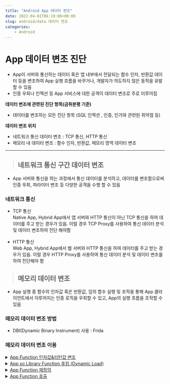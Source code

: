 ```yaml
---
title: "Android App 데이터 변조"
date: 2022-04-01T06:19:08+09:00
slug: android/data 데이터 변조
categories: 
    - Android
---
```

# App 데이터 변조 진단
- App이 서버와 통신하는 데이터 혹은 앱 내부에서 전달되는 함수 인자, 반환값 데이터 등을 변조하여 App 실행 흐름을 바꾸거나, 개발자가 의도하지 않은 동작을 유발할 수 있음
- 인증 우회나 인젝션 등 App 서비스에 대한 공격이 데이터 변조로 주로 이루어짐

**데이터 변조에 관련된 진단 항목(금취분평 기준)**
- 데이터를 변조하는 모든 진단 항목 (SQL 인젝션 , 인증, 인가와 관련된 취약점 등)

**데이터 변조 위치**
- 네트워크 통신 데이터 변조 : TCP 통신, HTTP 통신
- 메모리 내 데이터 변조 : 함수 인자, 반환값, 메모리 영역 데이터 변조
- - -
>## 네트워크 통신 구간 데이터 변조
- App 서버와 통신을 하는 과정에서 통신 데이터를 분석하고, 데이터를 변조함으로써 인증 우회, 파라미터 변조 등 다양한 공격을 수행 할 수 있음

### 네트워크 통신
- TCP 통신  
Native App, Hybrid App에서 앱 서버와 HTTP 통신이 아닌 TCP 통신을 하여 데이터를 주고 받는 경우가 있음. 이럴 경우 TCP Proxy를 사용하여 통신 데이터 분석 및 데이터 변조하여 진단 해야함<br></br>
- HTTP 통신  
Web App, Hybrid App에서 웹 서버와 HTTP 통신을 하여 데이터를 주고 받는 경우가 있음. 이럴 경우 HTTP Proxy를 사용하여 통신 데이터 분석 및 데이터 변조를 하여 진단해야 함

>## 메모리 데이터 변조
- App 실행 중 함수의 인자값 혹은 반환값, 임의 함수 실행 및 조작을 통해 App 클라이언트에서 이루어지는 인증 로직을 우회할 수 있고, App의 실행 흐름을 조작할 수 있음

### 메모리 데이터 변조 방법
- DBI(Dynamic Binary Instrument) 사용 : Frida

### 메모리 데이터 변조 이용
<details>
<summary><U>App Function 인자값&리턴값 변조</U></summary>
<div mardown="1">

![](tampering1.png)
</div>
</details>

<details>
<summary><U>App so Library Function 후킹 (Dynamic Load)</U></summary>
<div markdown="1">

```js
// 특정 라이브러리가 로드 되었을 때, 후킹하고 싶은 경우
send("[*] Injected JS");

var didHookapis = false;

// if it used "System.loadLibrary", we have hokk "android_dlopen_ext"
Interceptor.attach(Module.findExportByName(null, 'dlopen'), {
    onEnter: function(args)
    {
        this.path = Memory.readUtf8String(args[0]);
        console.log(this.path);
    },
    onLeave: function(retval)
    {
        if(!retval.isNull() && this.path.indexOf('libdivajni.so') !== -1 && !didHookapis){
            didHookapis = true;
            console.log("File loaded hooking");
            so_hook();
        }
    }
});

function so_hook(){
    var so_target = Module.findExportByName("libdivajni.so","Java_jakhar_aseem_diva_DivaJni_initiateLaunchSequence");
    Interceptor.attach(so_target, {
        onLeave: function(retval)
        {
            retval.replace(1);
            send("Function Called!!");
        }
    });
}
```
</div>
</details>

<details>
<summary><U>App Function 재정의</U></summary>
<div mardown="1">

![](tampering2.png)
</div>
</details>

<details>
<summary><U>App Function 호출</U></summary>
<div mardown="1">

![](tampering3.png)
</div>
</details>
